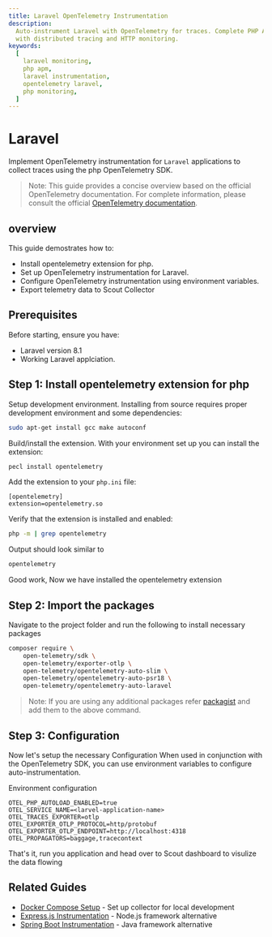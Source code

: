 ```yaml
---
title: Laravel OpenTelemetry Instrumentation
description:
  Auto-instrument Laravel with OpenTelemetry for traces. Complete PHP APM setup
  with distributed tracing and HTTP monitoring.
keywords:
  [
    laravel monitoring,
    php apm,
    laravel instrumentation,
    opentelemetry laravel,
    php monitoring,
  ]
---
```


# Laravel

Implement OpenTelemetry instrumentation for `Laravel` applications to collect
traces using the php OpenTelemetry SDK.

> Note: This guide provides a concise overview based on the official
> OpenTelemetry documentation. For complete information, please consult the
> official
> [OpenTelemetry documentation](https://opentelemetry.io/docs/zero-code/php/).

## overview

This guide demostrates how to:

- Install opentelemetry extension for php.
- Set up OpenTelemetry instrumentation for Laravel.
- Configure OpenTelemetry instrumentation using environment variables.
- Export telemetry data to Scout Collector

## Prerequisites

Before starting, ensure you have:

- Laravel version 8.1
- Working Laravel applciation.

## Step 1: Install opentelemetry extension for php

Setup development environment. Installing from source requires proper
development environment and some dependencies:

```bash
sudo apt-get install gcc make autoconf
```

Build/install the extension. With your environment set up you can install the
extension:

```bash
pecl install opentelemetry
```

Add the extension to your `php.ini` file:

```text
[opentelemetry]
extension=opentelemetry.so
```

Verify that the extension is installed and enabled:

```bash
php -m | grep opentelemetry
```

Output should look similar to

```bash
opentelemetry
```

Good work, Now we have installed the opentelemetry extension

## Step 2: Import the packages

Navigate to the project folder and run the following to install necessary
packages

```bash
composer require \
    open-telemetry/sdk \
    open-telemetry/exporter-otlp \
    open-telemetry/opentelemetry-auto-slim \
    open-telemetry/opentelemetry-auto-psr18 \
    open-telemetry/opentelemetry-auto-laravel
```

> Note: If you are using any additional packages refer
> [packagist](https://packagist.org/search/?query=open-telemetry) and add them
> to the above command.

## Step 3: Configuration

Now let's setup the necessary Configuration When used in conjunction with the
OpenTelemetry SDK, you can use environment variables to configure
auto-instrumentation.

Environment configuration

```text
OTEL_PHP_AUTOLOAD_ENABLED=true
OTEL_SERVICE_NAME=<larvel-application-name>
OTEL_TRACES_EXPORTER=otlp
OTEL_EXPORTER_OTLP_PROTOCOL=http/protobuf
OTEL_EXPORTER_OTLP_ENDPOINT=http://localhost:4318
OTEL_PROPAGATORS=baggage,tracecontext
```

That's it, run you application and head over to Scout dashboard to visulize the
data flowing

## Related Guides

- [Docker Compose Setup](../../collector-setup/docker-compose-example.md) - Set
  up collector for local development
- [Express.js Instrumentation](./express.md) - Node.js framework alternative
- [Spring Boot Instrumentation](./spring-boot.md) - Java framework alternative
